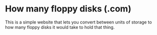 # How many floppy disks (.com)

This is a simple website that lets you convert between units of storage to how many floppy disks it would take to hold that thing.
